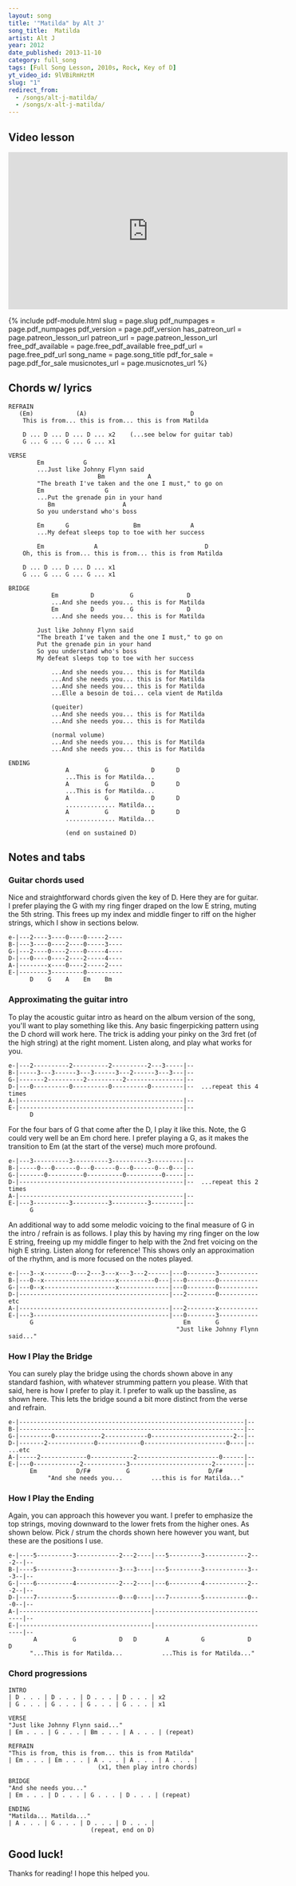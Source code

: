 ```yaml
---
layout: song
title: '"Matilda" by Alt J'
song_title:  Matilda
artist: Alt J
year: 2012
date_published: 2013-11-10
category: full_song
tags: [Full Song Lesson, 2010s, Rock, Key of D]
yt_video_id: 9lVBiRmHztM
slug: "1"
redirect_from:
  - /songs/alt-j-matilda/
  - /songs/x-alt-j-matilda/
---
```


## Video lesson

<iframe width="560" height="315" src="https://www.youtube.com/embed/9lVBiRmHztM?showinfo=0" frameborder="0" allowfullscreen></iframe>



{% include pdf-module.html slug = page.slug pdf_numpages = page.pdf_numpages pdf_version = page.pdf_version has_patreon_url = page.patreon_lesson_url patreon_url = page.patreon_lesson_url free_pdf_available = page.free_pdf_available free_pdf_url = page.free_pdf_url song_name = page.song_title pdf_for_sale = page.pdf_for_sale musicnotes_url = page.musicnotes_url %}



## Chords w/ lyrics

    REFRAIN
       (Em)            (A)                             D
        This is from... this is from... this is from Matilda

        D ... D ... D ... D ... x2    (...see below for guitar tab)
        G ... G ... G ... G ... x1

    VERSE
            Em           G
            ...Just like Johnny Flynn said
                             Bm            A
            "The breath I've taken and the one I must," to go on
            Em                 G
            ...Put the grenade pin in your hand
               Bm                   A
            So you understand who's boss

            Em      G                  Bm              A
            ...My defeat sleeps top to toe with her success

            Em              A                              D
        Oh, this is from... this is from... this is from Matilda

        D ... D ... D ... D ... x1
        G ... G ... G ... G ... x1

    BRIDGE
                Em         D          G               D
                ...And she needs you... this is for Matilda
                Em         D          G               D
                ...And she needs you... this is for Matilda

            Just like Johnny Flynn said
            "The breath I've taken and the one I must," to go on
            Put the grenade pin in your hand
            So you understand who's boss
            My defeat sleeps top to toe with her success

                ...And she needs you... this is for Matilda
                ...And she needs you... this is for Matilda
                ...And she needs you... this is for Matilda
                ...Elle a besoin de toi... cela vient de Matilda

                (queiter)
                ...And she needs you... this is for Matilda
                ...And she needs you... this is for Matilda

                (normal volume)
                ...And she needs you... this is for Matilda
                ...And she needs you... this is for Matilda

    ENDING
                    A          G            D      D
                    ...This is for Matilda...
                    A          G            D      D
                    ...This is for Matilda...
                    A          G            D      D
                    .............. Matilda...
                    A          G            D      D
                    .............. Matilda...

                    (end on sustained D)

## Notes and tabs

### Guitar chords used
Nice and straightforward chords given the key of D. Here they are for guitar. I prefer playing the G with my ring finger draped on the low E string, muting the 5th string. This frees up my index and middle finger to riff on the higher strings, which I show in sections below.

    e-|---2----3----0----0-----2----
    B-|---3----0----2----0-----3----
    G-|---2----0----2----0-----4----
    D-|---0----0----2----2-----4----
    A-|--------x----0----2-----2----
    E-|--------3---------0----------
          D    G    A    Em    Bm

### Approximating the guitar intro
To play the acoustic guitar intro as heard on the album version of the song, you'll want to play something like this. Any basic fingerpicking pattern using the D chord will work here. The trick is adding your pinky on the 3rd fret (of the high string) at the right moment. Listen along, and play what works for you.

    e-|---2----------2----------2----------2---3-----|--
    B-|-----3---3------3---3------3---2------3---3---|--
    G-|-------2----------2----------2----------------|--
    D-|---0----------0----------0----------0---------|--  ...repeat this 4 times
    A-|----------------------------------------------|--
    E-|----------------------------------------------|--
          D

For the four bars of G that come after the D, I play it like this. Note, the G could very well be an Em chord here. I prefer playing a G, as it makes the transition to Em (at the start of the verse) much more profound.

    e-|---3----------3----------3----------3---------|--
    B-|-----0---0------0---0------0---0------0---0---|--
    G-|-------0----------0----------0----------0-----|--
    D-|----------------------------------------------|--  ...repeat this 2 times
    A-|----------------------------------------------|--
    E-|---3----------3----------3----------3---------|--
          G

An additional way to add some melodic voicing to the final measure of G in the intro / refrain is as follows. I play this by having my ring finger on the low E string, freeing up my middle finger to help with the 2nd fret voicing on the high E string. Listen along for reference! This shows only an approximation of the rhythm, and is more focused on the notes played.

    e-|---3--x--------0---2---3---x---3---2------|---0--------3-----------
    B-|---0--x--------------------x----------0---|---0--------0-----------
    G-|---0--x--------------------x--------------|---0--------0-----------
    D-|------------------------------------------|---2--------0-----------  etc
    A-|------------------------------------------|---2--------x-----------
    E-|---3--------------------------------------|---0--------3-----------
          G                                          Em       G
                                                   "Just like Johnny Flynn said..."

### How I Play the Bridge
You can surely play the bridge using the chords shown above in any standard fashion, with whatever strumming pattern you please. With that said, here is how I prefer to play it. I prefer to walk up the bassline, as shown here. This lets the bridge sound a bit more distinct from the verse and refrain.

    e-|---------------------------------------------------------------|--
    B-|---------------------------------------------------------------|--
    G-|---------0-------------2------------0-----------------------2--|--
    D-|-------2-------------0------------0-----------------------0----|--  ...etc
    A-|-----2-------------0------------2-----------------------0------|--
    E-|---0-------------2------------3-----------------------2--------|--
          Em           D/F#          G                      D/F#
               "And she needs you...        ...this is for Matilda..."

### How I Play the Ending
Again, you can approach this however you want. I prefer to emphasize the top strings, moving downward to the lower frets from the higher ones. As shown below. Pick / strum the chords shown here however you want, but these are the positions I use.

    e-|----5----------3------------2---2----|---5---------3------------2---2--|--
    B-|----5----------3------------3---3----|---5---------3------------3---3--|--
    G-|----6----------4------------2---2----|---6---------4------------2---2--|--
    D-|----7----------5------------0---0----|---7---------5------------0---0--|--
    A-|-------------------------------------|---------------------------------|--
    E-|-------------------------------------|---------------------------------|--
           A          G            D   D        A         G            D   D
          "...This is for Matilda...           ...This is for Matilda..."

### Chord progressions

    INTRO
    | D . . . | D . . . | D . . . | D . . . | x2
    | G . . . | G . . . | G . . . | G . . . | x1

    VERSE
    "Just like Johnny Flynn said..."
    | Em . . . | G . . . | Bm . . . | A . . . | (repeat)

    REFRAIN
    "This is from, this is from... this is from Matilda"
    | Em . . . | Em . . . | A . . . | A . . . | A . . . |
                             (x1, then play intro chords)

    BRIDGE
    "And she needs you..."
    | Em . . . | D . . . | G . . . | D . . . | (repeat)

    ENDING
    "Matilda... Matilda..."
    | A . . . | G . . . | D . . . | D . . . |
                           (repeat, end on D)

## Good luck!

Thanks for reading! I hope this helped you.
